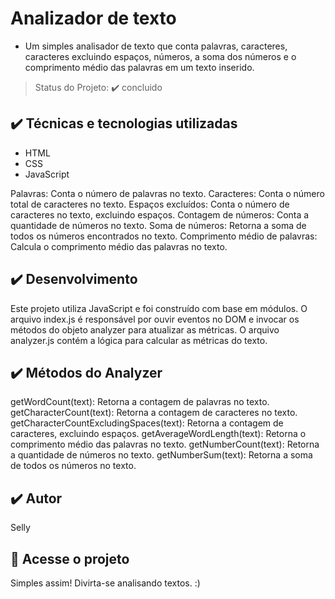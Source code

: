 # Analizador de texto

- Um simples analisador de texto que conta palavras, caracteres, caracteres excluindo espaços, números, a soma dos números e o comprimento médio das palavras em um texto inserido. <br>

> Status do Projeto: :heavy_check_mark: concluido

## ✔️ Técnicas e tecnologias utilizadas

- HTML
- CSS
- JavaScript

Palavras: Conta o número de palavras no texto.
Caracteres: Conta o número total de caracteres no texto.
Espaços excluídos: Conta o número de caracteres no texto, excluindo espaços.
Contagem de números: Conta a quantidade de números no texto.
Soma de números: Retorna a soma de todos os números encontrados no texto.
Comprimento médio de palavras: Calcula o comprimento médio das palavras no texto.

## ✔️ Desenvolvimento

Este projeto utiliza JavaScript e foi construído com base em módulos. O arquivo index.js é responsável por ouvir eventos no DOM e invocar os métodos do objeto analyzer para atualizar as métricas. O arquivo analyzer.js contém a lógica para calcular as métricas do texto.

## ✔️ Métodos do Analyzer

getWordCount(text): Retorna a contagem de palavras no texto.
getCharacterCount(text): Retorna a contagem de caracteres no texto.
getCharacterCountExcludingSpaces(text): Retorna a contagem de caracteres, excluindo espaços.
getAverageWordLength(text): Retorna o comprimento médio das palavras no texto.
getNumberCount(text): Retorna a quantidade de números no texto.
getNumberSum(text): Retorna a soma de todos os números no texto.

## ✔️ Autor

Selly

## 📁 Acesse o projeto

Simples assim! Divirta-se analisando textos. :)
